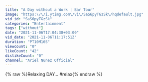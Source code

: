 ```yaml
---
title: "A Day without a Work | Bar Tour"
image: "https:\/\/i.ytimg.com\/vi\/SaS6pyTGzSk\/hqdefault.jpg"
vid_id: "SaS6pyTGzSk"
categories: "Entertainment"
tags: ["without"]
date: "2021-11-06T17:04:38+03:00"
vid_date: "2021-11-06T11:17:51Z"
duration: "PT10M16S"
viewcount: "0"
likeCount: "42"
dislikeCount: "0"
channel: "Ariel Nunez Official"
---
```

{% raw %}Relaxing DAY… #relax{% endraw %}
